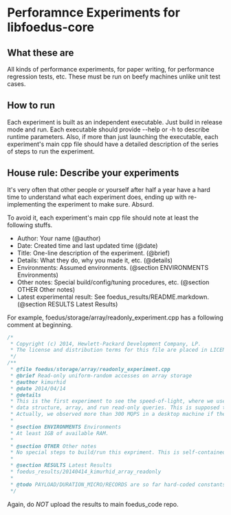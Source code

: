 Perforamnce Experiments for libfoedus-core
=================================

What these are
--------
All kinds of performance experiments, for paper writing, for performance regression tests, etc.
These must be run on beefy machines unlike unit test cases.


How to run
-----------
Each experiment is built as an independent executable. Just build in release mode and run.
Each executable should provide --help or -h to describe runtime parameters.
Also, if more than just launching the executable, each experiment's main cpp file should have a
detailed description of the series of steps to run the experiment.


House rule: Describe your experiments
-----------
It's very often that other people or yourself after half a year have a hard time to understand
what each experiment does, ending up with re-implementing the experiment to make sure. Absurd.

To avoid it, each experiment's main cpp file should note at least the following stuffs.

* Author: Your name (@author)
* Date: Created time and last updated time (@date)
* Title: One-line description of the experiment. (@brief)
* Details: What they do, why you made it, etc. (@details)
* Environments: Assumed environments. (@section ENVIRONMENTS Environments)
* Other notes: Special build/config/tuning procedures, etc. (@section OTHER Other notes)
* Latest experimental result: See foedus_results/README.markdown. (@section RESULTS Latest Results)

For example, foedus/storage/array/readonly_experiment.cpp has a following comment at beginning.

```cpp
/*
 * Copyright (c) 2014, Hewlett-Packard Development Company, LP.
 * The license and distribution terms for this file are placed in LICENSE.txt.
 */
/**
 * @file foedus/storage/array/readonly_experiment.cpp
 * @brief Read-only uniform-random accesses on array storage
 * @author kimurhid
 * @date 2014/04/14
 * @details
 * This is the first experiment to see the speed-of-light, where we use the simplest
 * data structure, array, and run read-only queries. This is supposed to run VERY fast.
 * Actually, we observed more than 300 MQPS in a desktop machine if the payload is small (16 bytes).
 *
 * @section ENVIRONMENTS Environments
 * At least 1GB of available RAM.
 *
 * @section OTHER Other notes
 * No special steps to build/run this expriment. This is self-contained.
 *
 * @section RESULTS Latest Results
 * foedus_results/20140414_kimurhid_array_readonly
 *
 * @todo PAYLOAD/DURATION_MICRO/RECORDS are so far hard-coded constants, not program arguments.
 */
```
Again, do *NOT* upload the results to main foedus_code repo.
